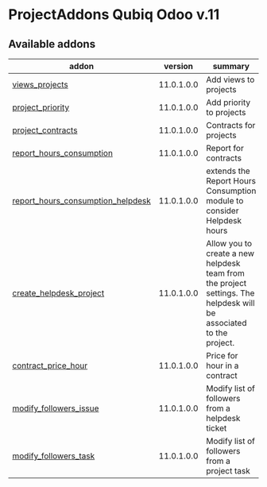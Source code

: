 ProjectAddons Qubiq Odoo v.11
=============================

[//]: # (addons)

Available addons
----------------
addon | version | summary
--- | --- | ---
[views_projects](views_projects/) | 11.0.1.0.0 | Add views to projects
[project_priority](project_priority/) | 11.0.1.0.0 | Add priority to projects
[project_contracts](project_contracts/) | 11.0.1.0.0 | Contracts for projects
[report_hours_consumption](report_hours_consumption/) | 11.0.1.0.0 | Report for contracts
[report_hours_consumption_helpdesk](report_hours_consumption_helpdesk/) | 11.0.1.0.0 | extends the Report Hours Consumption module to consider Helpdesk hours
[create_helpdesk_project](create_helpdesk_project/) | 11.0.1.0.0 | Allow you to create a new helpdesk team from the project settings. The helpdesk will be associated to the project.
[contract_price_hour](contract_price_hour/) | 11.0.1.0.0 | Price for hour in a contract
[modify_followers_issue](modify_followers_issue/) | 11.0.1.0.0 | Modify list of followers from a helpdesk ticket
[modify_followers_task](modify_followers_task/) | 11.0.1.0.0 | Modify list of followers from a project task

[//]: # (end addons)

